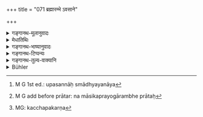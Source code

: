+++
title = "071 ब्रह्मारम्भे ऽवसाने"

+++

<details><summary>गङ्गानथ-मूलानुवादः</summary>

At the beginning and at the end op the (study of) the Veda, the feet of the Teacher should always be clasped; and the veda should me studied with joined palms; this is what has been called the ‘Brahmāñjali.’—(71)
</details>

<details><summary>मेधातिथिः</summary>

**ब्रह्म**शब्दो ऽयम् अनेकार्थो ऽप्य् अध्ययनाधिकाराद् अत्र वेदवचनः प्रतीयते । तस्य्**आरम्भे** । निमित्तसप्तम्य् एषा । अध्ययनाधिकाराद् एव च तद्विषयाध्ययनक्रिया, तस्यायम् आरम्भः, प्रथमावृत्तिः पुरुषस्य । तत्रेदं पादग्रहणम् । वेदस्य तु यान्य् आद्यक्षराणि "अग्निम् ईऌए" (र्व् १.१.१), "इषे त्वा" (त्स् १.१.१.१), "अग्न आयाहि" (स्व् १.१) इति, न सो ऽत्रारम्भ उच्यते । न हि तस्य निमित्तभावः संभावितः, नित्यत्वात् । कादाचित्कं हि निमित्तं भवति । तेनैतद् उक्तं भवति- वेदाध्ययनम् आरिप्समानो गुरोः पादसंग्रहणं कुर्यात्, कृत्वा ततः स्वाध्यायाक्षरान्य् उच्चारयेत्, न पुनः प्रवृत्ताध्ययनक्रियः पादौ गृह्णीयात् ।

- <u>ननु</u> चाद्यक्रियाक्षण आरम्भः, स च निमित्तम् । विद्यमानस्य च निमित्तत्वं युक्तं जीवनस्येव । अत्र गेहदाहाद्यतीतम् अपि निमित्तं तत्र तथैव श्रवणम् । तस्मात् सहप्रयोग एवाध्ययनपादोपसंग्रहणयोर् युक्तः ।

- <u>उच्यते</u> । अध्यापनाध्यवसाय आरम्भ उच्यते, नाद्यः क्रियाक्षणः । यदैव गुरुर् अधीष्येत्य् आह तदैवाध्यवस्यति मानवकः । अतस् तदनन्तरं पादोपग्रहः । उपकारप्रवृत्तस्य गुरोश् चित्तप्रसादनम् एतत् । यथा लोके कश्चिद् उपकारप्रवृत्तं सभाजयति वाचा "ननु त्वया वयम् अस्मात् पापान् मोचिताः" इति । अनक्षरा चेयम् अध्येषणा "उपसन्नो ऽस्म्य् अध्ययनाय[^२४२]" इति । न हि गुरुर् उपरोध्यो ऽध्यापयेति । केवलम् उपसदनम् अस्य कर्तव्यं संबोधार्थम् अवसरो ऽध्ययनस्येति । अतः कृतोपसदनस्य वेदाक्षरोच्चरणम् । अपि च **संहत्य हस्ताव् अधेतव्यम्** इत्य् उच्यते । तत्राधीयानः पादोपसंग्रहणविधिम् अतिक्रमेत । 


[^२४२]:
     M G 1st ed.: upasannāḥ smādhyayanāya

- **अवसानं** समाप्तिर् अध्ययनाद् उपरमः । यद्य् अपि ब्रह्मशब्द आरम्भे गुणभूतस् तथाप्य् अवसानस्य सापेक्षत्वात् संनिहितत्वाद् ब्रह्मपदेनैव संबन्धः प्रतीयते, अन्यस्याश्रुतत्वात् । **सदा**ग्रहणम् अन्वहं भाविप्रयोगारम्भावसानयोर् एष विधिर् यथा स्याद् इतरथा य एव व्रतादेशानन्तरो मुख्यप्रारम्भः तत्रैव स्यात् । अथान्वारम्भणीया दर्शपूर्णमासारम्भे चोदिता य एवाधानानन्तरभावी दर्शपूर्णमासप्रयोगारम्भः तत्रैव भवति, न मासिकप्रयोगारम्भे । [^२४३]प्रातर् आरभ्य यावद् आह्निकं न निवृत्तं प्रपाठकद्वयमात्रपरिमाणम्, तावद् एकैव साध्ययनक्रियेति । अन्तरा कथंचिद् विच्छेदे ऽपि पुनः प्रवृत्तौ नारम्भशब्दवाच्यतास्तीति न पुनः पादोपसदनं क्रियते । स्मृत्यन्तरे च पठ्यते- "पादोपग्रहणं गुरोः प्रातर् अन्वहम्" इति । 


[^२४३]:
     M G add before prātar: na māsikaprayogārambhe prātaḥ

- **संहत्य** संलग्नौ संश्लिष्टौ परस्परं कृत्वा **अध्येयम्** । कच्छप[^२४४] इति यः संनिवेशो हस्तयोः प्रसिद्धस् तथा कर्तव्यः । **स हि ब्रह्माञ्जलिः** । पदार्थकथनम् एतत् ॥ २.७१ ॥


[^२४४]:
     MG: kacchapakarṇa
</details>

<details><summary>गङ्गानथ-भाष्यानुवादः</summary>

Though the term ‘*brahma*’ has many meanings, yet, in view of the fact of the present context bearing on ‘study,’ it is taken here as standing for the *Veda*.

‘*At the beginning of the Veda*’;—the Locative ending denotes
*occasion*; and since the context bears upon ‘study,’ the beginning
meant is that of the action of *study*; and the ‘*beginning*’ stands for the very *first recitation* by the person concerned. And it is at this first recitation that the Teacher’s feet are to be clasped. The term ‘beginning’ here cannot stand for the first letters of the Vedas—‘*agnimīle*’ (Ṛgveda), ‘*ikhe tvorje*’ (Yajurveda), ‘*agna āyāhi*’ (Sāmaveda); because these opening words could never form the *occasion* (for the clasping of the feet); for the simple reason that (being parts of the eternal Veda) they are ever present; while it is only what is itself occasional (occurring only at certain times) that can be the
*occasion* for anything. Hence what is meant is that—‘when one is going
to begin the study of the Veda, he should clasp the Teacher’s feet, and having done that he should recite the words of the Veda and it does not mean that he should clasp the Teacher’s feet every time that he may study the Veda.

“The first moment of the act is what is called its ‘beginning’; and it is this *beginning* that is spoken of as the *occasion*. Now it is only what is *existent* that can form the occasion for anything; *e.g*., when
*living existence* is regarded as the occasion for the performance of
*Agnihotra*, it is the *existence* that is *present*. It is true that in
some cases, the burning of the house and such other *past* events also are spoken of as the occasion for certain acts; but in these cases we accept them as such because that is what is actually prescribed. In the present instance however, the ‘beginning of study’ and ‘clasping of the feet’ should be regarded as simultaneous.”

Our answer to the above is as follows:—What is called ‘beginning’ here is the *making up of one’s mind to study*, and not the *first moment* of the act. The Boy makes up his mind to study as soon as the Teacher addresses to him the words ‘now read’; so that it is after this that the feet are to be clasped. This is intended to be the propitiation of the Teacher who is going to bestow a favour. Just as in the ordinary world, when a person is going to bestow a favour upon another, the latte? welcomes him with the words—‘it is through you that I have been saved from this sin.’

This clasping of the feet is meant to embody the speechless request—‘we are ready to proceed with our study’; for the Teacher is never to be directed with the words ‘now teach us.’ All that is to be done is that the Boy should approach him (and clasp his feet), with a view to remind him that it is time for study, and it is only after this approaching has been done, that the words of the Veda should begin to he recited.

Further, in view of the rule that ‘one should study the Veda with joined palms,’ if the boy were to study (with joined palms), he would he transgressing the rule regarding the *damping of feet* (if the *study* and the were meant to he simultaneous) \[for one who would have his hands joined could not clasp the feet\].

‘*find*’—Ceasing, desisting from study.

Though the term ‘*brahma*’ is the subordinate factor in the compound (‘*brahmārambhe*’) yet, in as much as the term ‘end’ is a relative term, it is taken as correlated to the term ‘*brahma*’; specially because there is no other word in the text with which it could be connected.

‘*Always*’—implies that this rule regarding the clasping of feet should he observed at the beginning and end of all future study, *every day*. If this word were not present, the rule would be taken as applying to only that ‘beginning of study’ which comes immediately after the Initiatory Ceremony; on the analogy of the *Ārambhaṇīyā Iṣṭi*, which is performed only at the beginning of the first sacrifice performed by the
*Agnihotrin*, after he has done the ‘Fire-kindling,’ and *not* at that
of each succeeding *pūrnamāsa*, which is performed every month.

From morning till such time as the daily routine of reciting two Chapters has not been finished, the whole is regarded as a single act of ‘study’; so that if at intervals, there is some obstruction, the resuming of study on the same day is not regarded as ‘beginning’; and at each resumption, the feet are not clasped. In another *Smṛti* we read—‘The clasping of the Teacher’s feet should be done every day in the morning.’ Gautama, 2.53).

‘*Having joined*’—making them touch one another.

‘*Should be studied*’;—what is meant is that the hands should he placed in that posture which resembles the tortoise.

‘*This is Brahmāñjali*’;—this explains the meaning of the term ‘*brahmāñjali*’—(71)
</details>

<details><summary>गङ्गानथ-टिप्पन्यः</summary>

The first half of this verse is quoted in *Vīramitrodaya* (.Saṃskāra, p. 532) where *Sadā* is explained as *everyday at the time of study*, and ‘*pāda-grahaṇam*’ as *saluting-*—and the second half is quoted on p. 524, as containing the definition of the ‘*Brahmāñjali*’;—and in
*Smṛticandrikā* (Saṃskāra, p. 136).
</details>

<details><summary>गङ्गानथ-तुल्य-वाक्यानि</summary>

*Āpastamba-Dharmasūtra*, 1.3.10.—‘The teacher’s fee? should be clasped
at both times,—at the time when one is going to read and also when he has read.’

*Viṣṇu-Smrti*, 30, 32.—‘At the beginning and at the end of the reading
of Veda, the clasping of the teacher’s feet should be done.’

*Yājñavalkya*. 1. 26.—‘Then declaring himself—*here I am*—he should
approach the teacher for purposes of study.’

*Gautama-Dharmasūtra*, 1. 52, 59.—‘Clasping the left feet with his hand,
he should address the teacher “*Please sir teach me*”; and he should clasp his feet at the beginning and at the end of the expounding of the Veda.’

*Aṅgiras* (Vīramitrodaya-Saṃskāra, pp. 523-524).—‘At the approach of the
Vedic lecture, and also at its close, the teacher’s feet should be clasped, as also when one returns from a journey.’ *Āśvalāyana-Smṛti* (Vīramitrodaya-Saṃskāra, 9. 524).—‘The left hand with palm upwards, and the right with the palm downwards, the backs of the hands being firmly attached, the thumbs being firmly steady,—this attitude of the hands is called *Brahmāñjali*, because of its having been adopted first of all by Brahmā. This has to be adopted at the beginning of Vedic study, also at its completion, during the Brahmayajña, and also during the time that the *Sāvitrī* is being taught.’

*Saṃvarta* (Vīramitrodaya-Saṃskāra, 9. 524).—‘Then he should road the
Veda, looking at the teacher’s face, keeping the hands in control, placed over the knees.’
</details>

<details><summary>Bühler</summary>

071	At the beginning and at the end of (a lesson in the) Veda he must always clasp both the feet of his teacher, (and) he must study, joining his hands; that is called the Brahmangali (joining the palms for the sake of the Veda).
</details>
